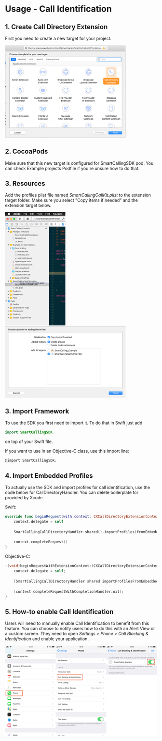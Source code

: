 # Usage - Call Identification

## 1. Create Call Directory Extension

First you need to create a new target for your project. 

<img src="https://github.com/Smartcalling/SmartCalling-iOS/blob/master/Readme/call_kit_extension.png?raw=true" width="400">

## 2. CocoaPods

Make sure that this new target is configured for SmartCallingSDK pod. You can check Example projects Podfile if you're unsure how to do that.

## 3. Resources

Add the profiles plist file named _SmartCallingCallKit.plist_ to the extension target folder. Make sure you select "Copy items if needed" and the extension target below.

<img src="https://github.com/Smartcalling/SmartCalling-iOS/blob/master/Readme/call_kit_res_1.png?raw=true" width="200">
<img src="https://github.com/Smartcalling/SmartCalling-iOS/blob/master/Readme/call_kit_res_2.png?raw=true" width="400">

## 3. Import Framework

To use the SDK you first need to import it. To do that in Swift just add
```swift
import SmartCallingSDK
```
on top of your Swift file.

If you want to use in an Objective-C class, use this import line:
```objective-c
@import SmartCallingSDK;
```

## 4. Import Embedded Profiles

To actually use the SDK and import profiles for call identification, use the code below for CallDirectoryHandler. You can delete boilerplate for provided by Xcode.

Swift:
```swift
override func beginRequest(with context: CXCallDirectoryExtensionContext) {
    context.delegate = self

    SmartCallingCallDirectoryHandler.shared().importProfiles(fromEmbeddedPlist: context)

    context.completeRequest()
}
```
Objective-C:
```objective-c
-(void)beginRequestWithExtensionContext:(CXCallDirectoryExtensionContext *)context {
    context.delegate = self;

    [SmartCallingCallDirectoryHandler.shared importProfilesFromEmbeddedPlist:context];

    [context completeRequestWithCompletionHandler:nil];
}
```
## 5. How-to enable Call Identification

Users will need to manually enable Call Identification to benefit from this feature. You can choose to notify users how to do this with an Alert View or a custom screen. They need to open *Settings > Phone > Call Blocking & Identification* and enable your application.

<img src="https://github.com/Smartcalling/SmartCalling-iOS/blob/master/Readme/call_kit_settings.png?raw=true" width="600">